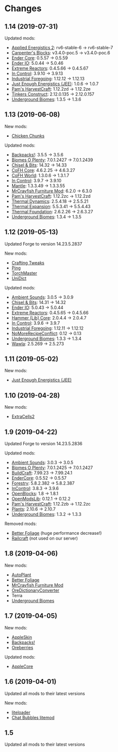 # Changes

## 1.14 (2019-07-31)

Updated mods:
- [Applied Energistics 2](https://www.curseforge.com/minecraft/mc-mods/applied-energistics-2): rv6-stable-6 -> rv6-stable-7
- [Carpenter's Blocks](https://www.carpentersblocks.com): v3.4.0-poc.5 -> v3.4.0-poc.6
- [Ender Core](https://www.curseforge.com/minecraft/mc-mods/endercore): 0.5.57 -> 0.5.59
- [Ender IO](https://www.curseforge.com/minecraft/mc-mods/ender-io): 5.0.44 -> 5.0.46
- [Extreme Reactors](https://www.curseforge.com/minecraft/mc-mods/extreme-reactors): 0.4.5.66 -> 0.4.5.67
- [In Control](https://www.curseforge.com/minecraft/mc-mods/in-control): 3.9.10 -> 3.9.13
- [Industrial Foregoing](https://www.curseforge.com/minecraft/mc-mods/industrial-foregoing): 1.12.12 -> 1.12.13
- [Just Enough Energistics (JEE)](https://www.curseforge.com/minecraft/mc-mods/just-enough-energistics-jee): 1.0.6 -> 1.0.7
- [Pam's HarvestCraft](https://www.curseforge.com/minecraft/mc-mods/pams-harvestcraft): 1.12.2zd -> 1.12.2ze
- [Tinkers Construct](https://www.curseforge.com/minecraft/mc-mods/tinkers-construct): 2.12.0.135 -> 2.12.0.157
- [Underground Biomes](https://www.curseforge.com/minecraft/mc-mods/underground-biomes): 1.3.5 -> 1.3.6

## 1.13 (2019-06-08)

New mods:
- [Chicken Chunks](https://www.curseforge.com/minecraft/mc-mods/chicken-chunks-1-8)

Updated mods:
- [Backpacks!](https://www.curseforge.com/minecraft/mc-mods/backpacks): 3.5.5 -> 3.5.6
- [Biomes O Plenty](https://www.curseforge.com/minecraft/mc-mods/biomes-o-plenty): 7.0.1.2427 -> 7.0.1.2439
- [Chisel & Bits](https://www.curseforge.com/minecraft/mc-mods/chisels-bits): 14.32 -> 14.33
- [CoFH Core](https://www.curseforge.com/minecraft/mc-mods/cofh-core): 4.6.2.25 -> 4.6.3.27
- [CoFH World](https://www.curseforge.com/minecraft/mc-mods/cofh-world): 1.3.0.6 -> 1.3.1.7
- [In Control](https://www.curseforge.com/minecraft/mc-mods/in-control): 3.9.7 -> 3.9.10
- [Mantle](https://www.curseforge.com/minecraft/mc-mods/mantle): 1.3.3.49 -> 1.3.3.55
- [MrCrayfish Furniture Mod](https://mrcrayfish.com/mods?id=cfm): 6.2.0 -> 6.3.0
- [Pam's HarvestCraft](https://www.curseforge.com/minecraft/mc-mods/pams-harvestcraft): 1.12.2zc -> 1.12.2zd
- [Thermal Dynamics](https://www.curseforge.com/minecraft/mc-mods/thermal-dynamics): 2.5.4.18 -> 2.5.5.21
- [Thermal Expansion](https://www.curseforge.com/minecraft/mc-mods/thermal-expansion): 5.5.3.41 -> 5.5.4.43
- [Thermal Foundation](https://www.curseforge.com/minecraft/mc-mods/thermal-foundation): 2.6.2.26 -> 2.6.3.27
- [Underground Biomes](https://www.curseforge.com/minecraft/mc-mods/underground-biomes): 1.3.4 -> 1.3.5

## 1.12 (2019-05-13)

Updated Forge to version 14.23.5.2837

New mods:
- [Crafting Tweaks](https://www.curseforge.com/minecraft/mc-mods/crafting-tweaks)
- [Ping](https://www.curseforge.com/minecraft/mc-mods/ping)
- [TorchMaster](https://www.curseforge.com/minecraft/mc-mods/torchmaster)
- [UniDict](https://www.curseforge.com/minecraft/mc-mods/unidict)

Updated mods:
- [Ambient Sounds](https://www.curseforge.com/minecraft/mc-mods/ambientsounds): 3.0.5 -> 3.0.9
- [Chisel & Bits](https://www.curseforge.com/minecraft/mc-mods/chisels-bits): 14.31 -> 14.32
- [Ender IO](https://www.curseforge.com/minecraft/mc-mods/ender-io): 5.0.43 -> 5.0.44
- [Extreme Reactors](https://www.curseforge.com/minecraft/mc-mods/extreme-reactors): 0.4.5.65 -> 0.4.5.66
- [Hammer (Lib) Core](https://www.curseforge.com/minecraft/mc-mods/hammer-lib): 2.0.4.4 -> 2.0.4.7
- [In Control](https://www.curseforge.com/minecraft/mc-mods/in-control): 3.9.6 -> 3.9.7
- [Industrial Foregoing](https://www.curseforge.com/minecraft/mc-mods/industrial-foregoing): 1.12.11 -> 1.12.12
- [NoMoreRecipeConflict](https://www.curseforge.com/minecraft/mc-mods/stimmedcow-nomorerecipeconflict): 0.12 -> 0.13
- [Underground Biomes](https://www.curseforge.com/minecraft/mc-mods/underground-biomes): 1.3.3 -> 1.3.4
- [Wawla](https://www.curseforge.com/minecraft/mc-mods/wawla-what-are-we-looking-at): 2.5.269 -> 2.5.273

## 1.11 (2019-05-02)

New mods:
- [Just Enough Energistics (JEE)](https://www.curseforge.com/minecraft/mc-mods/just-enough-energistics-jee)

## 1.10 (2019-04-28)

New mods:
- [ExtraCells2](https://www.curseforge.com/minecraft/mc-mods/extracells2)

## 1.9 (2019-04-22)

Updated Forge to version 14.23.5.2836

Updated mods:
- [Ambient Sounds](https://www.curseforge.com/minecraft/mc-mods/ambientsounds): 3.0.3 -> 3.0.5
- [Biomes O Plenty](https://www.curseforge.com/minecraft/mc-mods/biomes-o-plenty): 7.0.1.2425 -> 7.0.1.2427
- [BuildCraft](https://www.curseforge.com/minecraft/mc-mods/buildcraft): 7.99.23 -> 7.99.24.1
- [EnderCore](https://www.curseforge.com/minecraft/mc-mods/endercore): 0.5.52 -> 0.5.57
- [Forestry](https://www.curseforge.com/minecraft/mc-mods/forestry): 5.8.2.382 -> 5.8.2.387
- [InControl](https://www.curseforge.com/minecraft/mc-mods/in-control): 3.8.3 -> 3.9.6
- [OpenBlocks](https://www.curseforge.com/minecraft/mc-mods/openblocks): 1.8 -> 1.8.1
- [OpenModsLib](https://www.curseforge.com/minecraft/mc-mods/openmodslib): 0.12.1 -> 0.12.2
- [Pam's HarvestCraft](https://www.curseforge.com/minecraft/mc-mods/pams-harvestcraft): 1.12.2zb -> 1.12.2zc
- [Plants](https://www.curseforge.com/minecraft/mc-mods/plants): 2.10.6 -> 2.10.7
- [Underground Biomes](https://www.curseforge.com/minecraft/mc-mods/underground-biomes): 1.3.2 -> 1.3.3

Removed mods:
- [Better Foliage](https://www.curseforge.com/minecraft/mc-mods/better-foliage) (huge performance decrease!)
- [Railcraft](https://www.curseforge.com/minecraft/mc-mods/railcraft) (not used on our server)

## 1.8 (2019-04-06)

New mods:
- [AutoPlant](https://www.curseforge.com/minecraft/mc-mods/autoplant)
- [Better Foliage](https://www.curseforge.com/minecraft/mc-mods/better-foliage)
- [MrCrayfish Furniture Mod](https://mrcrayfish.com/mods?id=cfm)
- [OreDictionaryConverter](https://www.curseforge.com/minecraft/mc-mods/oredictionaryconverter)
- Terra
- [Underground Biomes](https://www.curseforge.com/minecraft/mc-mods/underground-biomes)

## 1.7 (2019-04-05)

New mods:
- [AppleSkin](https://www.curseforge.com/minecraft/mc-mods/appleskin)
- [Backpacks!](https://www.curseforge.com/minecraft/mc-mods/backpacks)
- [Oreberries](https://www.curseforge.com/minecraft/mc-mods/oreberries)

Updated mods:
- [AppleCore](https://www.curseforge.com/minecraft/mc-mods/applecore)

## 1.6 (2019-04-01)

Updated all mods to their latest versions

New mods:
- [liteloader](https://www.liteloader.com)
- [Chat Bubbles litemod](https://www.curseforge.com/minecraft/mc-mods/chat-bubbles)

## 1.5

Updated all mods to their latest versions